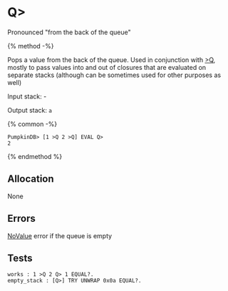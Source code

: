 # Q\>

Pronounced "from the back of the queue"

{% method -%}

Pops a value from the back of the queue.  Used in conjunction with [>Q](TO_BQ.md), mostly
to pass values into and out of closures that are evaluated on separate stacks (although can be
sometimes used for other purposes as well)

Input stack: -

Output stack: `a`

{% common -%}

```
PumpkinDB> [1 >Q 2 >Q] EVAL Q>
2
```

{% endmethod %}

## Allocation

None

## Errors

[NoValue](./errors/NoValue.md) error if the queue is empty

## Tests

```test
works : 1 >Q 2 Q> 1 EQUAL?.
empty_stack : [Q>] TRY UNWRAP 0x0a EQUAL?.
```
